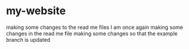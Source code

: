 # my-website
making some changes to the read me files
I am once again making some changes in the read me file
making some changes so that the example branch is updated 
